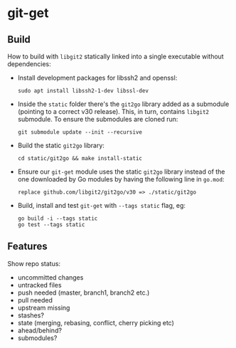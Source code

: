# git-get

## Build

How to build with `libgit2` statically linked into a single executable without dependencies:

- Install development packages for libssh2 and openssl:
  ```
  sudo apt install libssh2-1-dev libssl-dev
  ```

- Inside the `static` folder there's the `git2go` library added as a submodule (pointing to a correct v30 release). 
  This, in turn, contains `libgit2` submodule. To ensure the submodules are cloned run:
  ``` 
  git submodule update --init --recursive
  ```

- Build the static `git2go` library:
  ```
  cd static/git2go && make install-static
  ```

- Ensure our `git-get` module uses the static `git2go` library instead of the one downloaded by Go modules by having
  the following line in `go.mod`:
  ```
  replace github.com/libgit2/git2go/v30 => ./static/git2go
  ```

- Build, install and test `git-get` with `--tags static` flag, eg:
  ```
  go build -i --tags static
  go test --tags static
  ```

## Features

Show repo status:
- uncommitted changes
- untracked files
- push needed (master, branch1, branch2 etc.)
- pull needed
- upstream missing
- stashes?
- state (merging, rebasing, conflict, cherry picking etc)
- ahead/behind?
- submodules?

